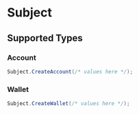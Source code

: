 # Subject


## Supported Types

### Account

```csharp
Subject.CreateAccount(/* values here */);
```

### Wallet

```csharp
Subject.CreateWallet(/* values here */);
```
